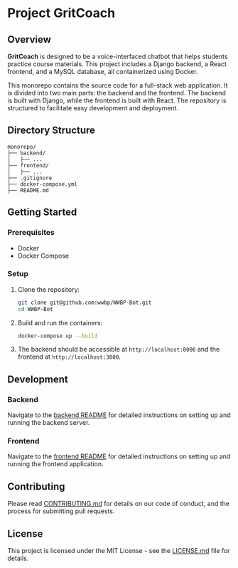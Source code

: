 # Project GritCoach

## Overview

**GritCoach** is designed to be a voice-interfaced chatbot that helps students practice course materials. This project includes a Django backend, a React frontend, and a MySQL database, all containerized using Docker.

This monorepo contains the source code for a full-stack web application. It is divided into two main parts: the backend and the frontend. The backend is built with Django, while the frontend is built with React. The repository is structured to facilitate easy development and deployment.

## Directory Structure

```
monorepo/
├── backend/
│   ├── ...
├── frontend/
│   ├── ...
├── .gitignore
├── docker-compose.yml
├── README.md
```

## Getting Started

### Prerequisites

- Docker
- Docker Compose

### Setup

1. Clone the repository:

    ```bash
    git clone git@github.com:wwbp/WWBP-Bot.git
    cd WWBP-Bot
    ```

2. Build and run the containers:

    ```bash
    docker-compose up --build
    ```

3. The backend should be accessible at `http://localhost:8000` and the frontend at `http://localhost:3000`.

## Development

### Backend

Navigate to the [backend README](./backend/README.md) for detailed instructions on setting up and running the backend server.

### Frontend

Navigate to the [frontend README](./frontend/README.md) for detailed instructions on setting up and running the frontend application.

## Contributing

Please read [CONTRIBUTING.md](./CONTRIBUTING.md) for details on our code of conduct, and the process for submitting pull requests.

## License

This project is licensed under the MIT License - see the [LICENSE.md](./LICENSE.md) file for details.
